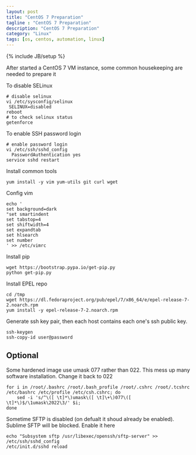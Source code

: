 ```yaml
---
layout: post
title: "CentOS 7 Preparation"
tagline : "CentOS 7 Preparation"
description: "CentOS 7 Preparation"
category: "Linux"
tags: [os, centos, automation, linux]
---
```

{% include JB/setup %}

After started a CentOS 7 VM instance, some common housekeeping are needed to prepare it

To disable SELinux

```
# disable selinux
vi /etc/sysconfig/selinux
 SELINUX=disabled
reboot
# to check selinux status
getenforce
```

To enable SSH password login

```
# enable password login
vi /etc/ssh/sshd_config
  PasswordAuthentication yes
service sshd restart
```

Install common tools

```
yum install -y vim yum-utils git curl wget
```

Config vim

```
echo '
set background=dark
"set smartindent
set tabstop=4
set shiftwidth=4
set expandtab
set hlsearch
set number
' >> /etc/vimrc
```

Install pip

```
wget https://bootstrap.pypa.io/get-pip.py
python get-pip.py
```

Install EPEL repo

```
cd /tmp
wget https://dl.fedoraproject.org/pub/epel/7/x86_64/e/epel-release-7-2.noarch.rpm
yum install -y epel-release-7-2.noarch.rpm
```

Generate ssh key pair, then each host contains each one's ssh public key.

```
ssh-keygen
ssh-copy-id user@password
```

## Optional

Some hardened image use umask 077 rather than 022. This mess up many software installation. Change it back to 022

```
for i in /root/.bashrc /root/.bash_profile /root/.cshrc /root/.tcshrc /etc/bashrc /etc/profile /etc/csh.cshrc; do
    sed -i 's/^\([ \t]*\)umask\([ \t]\+\)077\([ \t]*\)$/\1umask\2022\3/' $i;
done
```

Sometime SFTP is disabled (on defualt it shoud already be enabled). Sublime SFTP will be blocked. Enable it here

```
echo "Subsystem sftp /usr/libexec/openssh/sftp-server" >> /etc/ssh/sshd_config
/etc/init.d/sshd reload
```

